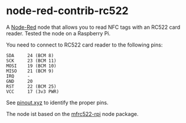 # node-red-contrib-rc522

A [Node-Red][1] node that allows you to read NFC tags with an RC522 card reader. 
Tested the node on a Raspberry Pi.

You need to connect to RC522 card reader to the following pins:

```
SDA		24 (BCM 8)
SCK		23 (BCM 11)
MOSI	19 (BCM 10)
MISO	21 (BCM 9)
IRQ		-
GND 	20 
RST 	22 (BCM 25)
VCC		17 (3v3 PWR)
```
See [pinout.xyz][2] to identify the proper pins.

The node ist based on the [mfrc522-rpi][3] node package.


[1]:	https://nodered.org
[2]:	https://pinout.xyz/
[3]:  https://github.com/firsttris/mfrc522-rpi

